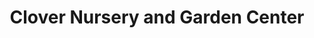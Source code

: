 ---
title: "Clover Nursery and Garden Center"
url: /rochester/clover-nursery-and-garden-center/
shop: garden centre
---